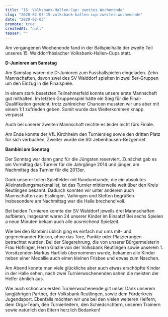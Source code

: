 ```yaml
---
title: "15. Volksbank-Hallen-Cup: zweites Wochenende"
slug: "2020-02-03-15-volksbank-hallen-cup-zweites-wochenende"
date: "2020-02-03"
promote: true
createdAt: "null"
teaser: ""
---
```

Am vergangenen Wochenende fand in der Ballspielhalle der zweite Teil unseres 15. Walddorfhäslacher Volksbank-Hallen-Cups statt.


**D-Junioren am Samstag**

Am Samstag waren die D-Junioren zum Fussballspielen eingeladen. Zehn Mannschaften, davon zwei des SV Walddorf spielten in zwei 5er-Gruppen um den Einzug in die Finalspiele.


In einem stark besetzten Teilnehmerfeld konnte unsere erste Mannschaft gut mithalten. Im letzten Gruppenspiel hätte ein Sieg für die Final-Qualifikation gereicht, trotz zahlreicher Chancen mussten wir uns aber mit einem 1:1 zufrieden geben. Somit wurde das Weiterkommen knapp verpasst.


Auch bei unserer zweiten Mannschaft reichte es leider nicht fürs Finale.


Am Ende konnte der VfL Kirchheim den Turniersieg sowie den dritten Platz für sich verbuchen, Zweiter wurde die SG Jebenhausen-Bezgenriet



**Bambini am Sonntag**


Der Sonntag war dann ganz für die Jüngsten reserviert. Zunächst gab es am Vormittag das Turnier für die Jahrgänge 2014 und jünger, am Nachmittag das Turnier für die 2013er.


Dank unserer tollen Spielfelder mit Rundumbande, die ein absolutes Alleinstellungsmerkmal ist, ist das Turnier mittlerweile weit über den Kreis Reutlingen bekannt. Dadurch konnten wir unter anderem auch Mannschaften aus Esslingen, Vaihingen und Stetten begrüßen. Insbesondere am Nachmittag war die Halle brechend voll.


Bei beiden Turnieren konnte der SV Walddorf jeweils drei Mannschaften aufbieten, insgesamt waren 24 unserer Kinder im Einsatz! Bei sechs Spielen a neun Minuten bekam auch alle ausreichend Spielzeit.


Wie bei den Bambini üblich ging es einfach nur ums mit- und gegeneinander Kicken, ohne das Tore, Punkte oder Platzierungen betrachtet wurden. Bei der Siegerehrung, die von unserer Bürgermeisterin Frau Höflinger, Herrn Glazle von der Volksbank Reutlingen sowie unserem 1. Vorsitzenden Markus Hartlieb übernommen wurde, bekamen alle Kinder neben einer Medallie auch einen kleinen Frisbee und etwas zum Naschen.


Am Abend konnte man viele glückliche aber auch etwas erschöpfte Kinder in der Halle sehen, nach zwei Turnierwochenenden sahen die meisten der Helfer ähnlich aus.


Wie auch schon am ersten Turnierwochenende gilt unser Dank unserem langjährigen Partner, der Volksbank Reutlingen, sowie dem Förderkreis Jugendsport. Ebenfalls möchten wir uns bei den vielen weiteren Helfern, dem Orga-Team, den Turnierleitern, den Schiedsrichtern, unseren Trainern sowie natürlich den Eltern herzlich Bedanken!
